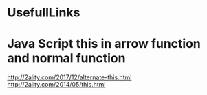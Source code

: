 # UsefullLinks

# Java Script this in arrow function and normal function 
http://2ality.com/2017/12/alternate-this.html
http://2ality.com/2014/05/this.html

